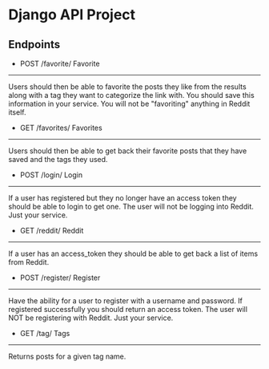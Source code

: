 # Django API Project


## Endpoints

- POST /favorite/ Favorite
-------------------------
Users should then be able to favorite the posts they like from the results along with a tag they want to categorize the link with. You should save this information in your service. You will not be "favoriting" anything in Reddit itself.

- GET /favorites/ Favorites
-------------------------
Users should then be able to get back their favorite posts that they have saved and the tags they used.

- POST /login/ Login
-------------------------
If a user has registered but they no longer have an access token they should be able to login to get one. The user will not be logging into Reddit. Just your service.

- GET /reddit/ Reddit
-------------------------
If a user has an access_token they should be able to get back a list of items from Reddit.

- POST /register/ Register
-------------------------
Have the ability for a user to register with a username and password. If registered successfully you should return an access token. The user will NOT be registering with Reddit. Just your service.

- GET /tag/ Tags
-------------------------
Returns posts for a given tag name.



